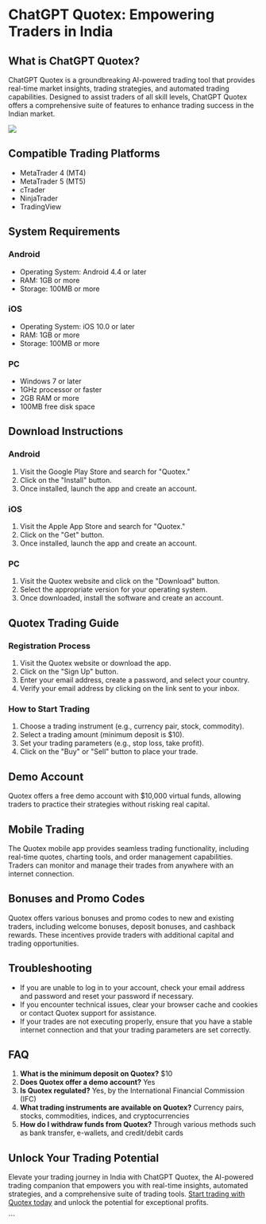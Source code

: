 # ChatGPT Quotex: Empowering Traders in India

## What is ChatGPT Quotex?

ChatGPT Quotex is a groundbreaking AI-powered trading tool that provides
real-time market insights, trading strategies, and automated trading
capabilities. Designed to assist traders of all skill levels, ChatGPT
Quotex offers a comprehensive suite of features to enhance trading
success in the Indian market.

[![](https://static.quotex.io/files/4_en/300_250.jpg)](https://traff.sbs/brokerqxlid)

## Compatible Trading Platforms

-   MetaTrader 4 (MT4)
-   MetaTrader 5 (MT5)
-   cTrader
-   NinjaTrader
-   TradingView

## System Requirements

### Android

-   Operating System: Android 4.4 or later
-   RAM: 1GB or more
-   Storage: 100MB or more

### iOS

-   Operating System: iOS 10.0 or later
-   RAM: 1GB or more
-   Storage: 100MB or more

### PC

-   Windows 7 or later
-   1GHz processor or faster
-   2GB RAM or more
-   100MB free disk space

## Download Instructions

### Android

1.  Visit the Google Play Store and search for "Quotex."
2.  Click on the "Install" button.
3.  Once installed, launch the app and create an account.

### iOS

1.  Visit the Apple App Store and search for "Quotex."
2.  Click on the "Get" button.
3.  Once installed, launch the app and create an account.

### PC

1.  Visit the Quotex website and click on the "Download" button.
2.  Select the appropriate version for your operating system.
3.  Once downloaded, install the software and create an account.

## Quotex Trading Guide

### Registration Process

1.  Visit the Quotex website or download the app.
2.  Click on the "Sign Up" button.
3.  Enter your email address, create a password, and select your
    country.
4.  Verify your email address by clicking on the link sent to your
    inbox.

### How to Start Trading

1.  Choose a trading instrument (e.g., currency pair, stock, commodity).
2.  Select a trading amount (minimum deposit is \$10).
3.  Set your trading parameters (e.g., stop loss, take profit).
4.  Click on the "Buy" or "Sell" button to place your trade.

## Demo Account

Quotex offers a free demo account with \$10,000 virtual funds, allowing
traders to practice their strategies without risking real capital.

## Mobile Trading

The Quotex mobile app provides seamless trading functionality, including
real-time quotes, charting tools, and order management capabilities.
Traders can monitor and manage their trades from anywhere with an
internet connection.

## Bonuses and Promo Codes

Quotex offers various bonuses and promo codes to new and existing
traders, including welcome bonuses, deposit bonuses, and cashback
rewards. These incentives provide traders with additional capital and
trading opportunities.

## Troubleshooting

-   If you are unable to log in to your account, check your email
    address and password and reset your password if necessary.
-   If you encounter technical issues, clear your browser cache and
    cookies or contact Quotex support for assistance.
-   If your trades are not executing properly, ensure that you have a
    stable internet connection and that your trading parameters are set
    correctly.

## FAQ

1.  **What is the minimum deposit on Quotex?** \$10
2.  **Does Quotex offer a demo account?** Yes
3.  **Is Quotex regulated?** Yes, by the International Financial
    Commission (IFC)
4.  **What trading instruments are available on Quotex?** Currency
    pairs, stocks, commodities, indices, and cryptocurrencies
5.  **How do I withdraw funds from Quotex?** Through various methods
    such as bank transfer, e-wallets, and credit/debit cards

## Unlock Your Trading Potential

Elevate your trading journey in India with ChatGPT Quotex, the
AI-powered trading companion that empowers you with real-time insights,
automated strategies, and a comprehensive suite of trading tools. [Start
trading with Quotex today](\%22https://traff.sbs/brokerqxlid\%22) and
unlock the potential for exceptional profits.

\`\`\`

